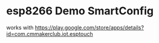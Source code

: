# esp8266 Demo SmartConfig

works with https://play.google.com/store/apps/details?id=com.cmmakerclub.iot.esptouch

